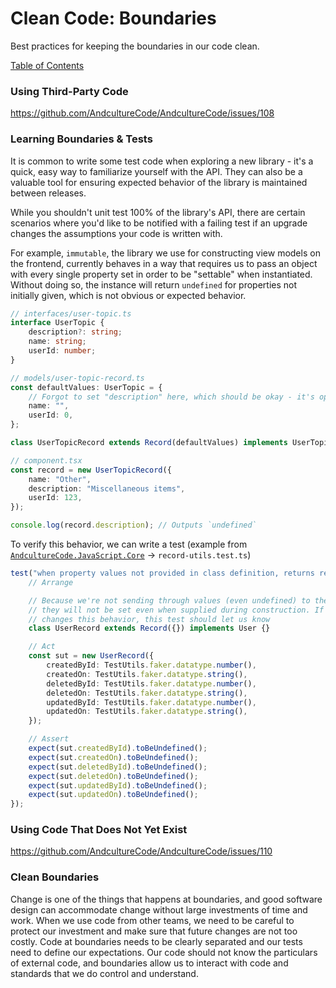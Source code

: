 # Clean Code: Boundaries

Best practices for keeping the boundaries in our code clean.

[Table of Contents](../CLEAN-CODE.md)

### Using Third-Party Code

https://github.com/AndcultureCode/AndcultureCode/issues/108

### Learning Boundaries & Tests

It is common to write some test code when exploring a new library - it's a quick, easy way to familiarize
yourself with the API. They can also be a valuable tool for ensuring expected behavior of the library
is maintained between releases.

While you shouldn't unit test 100% of the library's API, there are certain scenarios where you'd
like to be notified with a failing test if an upgrade changes the assumptions your code is written with.

For example, `immutable`, the library we use for constructing view models on the frontend, currently
behaves in a way that requires us to pass an object with every single property set in order to be
"settable" when instantiated. Without doing so, the instance will return `undefined` for properties
not initially given, which is not obvious or expected behavior.

```ts
// interfaces/user-topic.ts
interface UserTopic {
    description?: string;
    name: string;
    userId: number;
}

// models/user-topic-record.ts
const defaultValues: UserTopic = {
    // Forgot to set "description" here, which should be okay - it's optional
    name: "",
    userId: 0,
};

class UserTopicRecord extends Record(defaultValues) implements UserTopic {}

// component.tsx
const record = new UserTopicRecord({
    name: "Other",
    description: "Miscellaneous items",
    userId: 123,
});

console.log(record.description); // Outputs `undefined`
```

To verify this behavior, we can write a test (example from [`AndcultureCode.JavaScript.Core`](https://github.com/AndcultureCode/AndcultureCode.JavaScript.Core) -> `record-utils.test.ts`)

```ts
test("when property values not provided in class definition, returns record without properties set", () => {
    // Arrange

    // Because we're not sending through values (even undefined) to the class definition
    // they will not be set even when supplied during construction. If immutable ever
    // changes this behavior, this test should let us know
    class UserRecord extends Record({}) implements User {}

    // Act
    const sut = new UserRecord({
        createdById: TestUtils.faker.datatype.number(),
        createdOn: TestUtils.faker.datatype.string(),
        deletedById: TestUtils.faker.datatype.number(),
        deletedOn: TestUtils.faker.datatype.string(),
        updatedById: TestUtils.faker.datatype.number(),
        updatedOn: TestUtils.faker.datatype.string(),
    });

    // Assert
    expect(sut.createdById).toBeUndefined();
    expect(sut.createdOn).toBeUndefined();
    expect(sut.deletedById).toBeUndefined();
    expect(sut.deletedOn).toBeUndefined();
    expect(sut.updatedById).toBeUndefined();
    expect(sut.updatedOn).toBeUndefined();
});
```

### Using Code That Does Not Yet Exist

https://github.com/AndcultureCode/AndcultureCode/issues/110

### Clean Boundaries

Change is one of the things that happens at boundaries, and good software design can accommodate
change without large investments of time and work.
When we use code from other teams, we need to be careful to protect our investment and make sure
that future changes are not too costly.
Code at boundaries needs to be clearly separated and our tests need to define our expectations.
Our code should not know the particulars of external code, and boundaries allow us to interact with
code and standards that we do control and understand.
